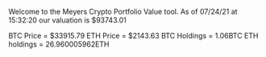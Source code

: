 Welcome to the Meyers Crypto Portfolio Value tool. 
As of 07/24/21 at 15:32:20 our valuation is $93743.01 

BTC Price = $33915.79
 ETH Price = $2143.63
BTC Holdings = 1.06BTC
 ETH holdings = 26.960005962ETH 
